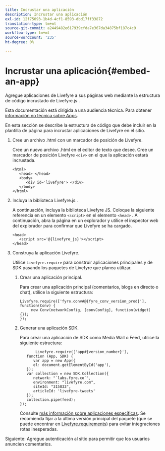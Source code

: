 ```yaml
---
title: Incrustar una aplicación
description: Incrustar una aplicación
exl-id: 12f75093-1b4d-4cf1-8593-dbd17ff33872
translation-type: tm+mt
source-git-commit: a2449482e617939cfda7e367da34875bf187c4c9
workflow-type: tm+mt
source-wordcount: '235'
ht-degree: 0%

---
```


# Incrustar una aplicación{#embed-an-app}

Agregue aplicaciones de Livefyre a sus páginas web mediante la estructura de código incrustado de Livefyre.js .

Esta documentación está dirigida a una audiencia técnica. Para obtener [información no técnica sobre Apps](/help/using/c-about-apps/c-about-apps.md).

En esta sección se describe la estructura de código que debe incluir en la plantilla de página para incrustar aplicaciones de Livefyre en el sitio.

1. Cree un archivo .html con un marcador de posición de Livefyre.

   Cree un nuevo archivo .html en el editor de texto que desee. Cree un marcador de posición Livefyre `<div>` en el que la aplicación estará incrustada.

   ```
   <html> 
      <head> </head> 
      <body> 
         <div id='livefyre'> </div> 
      </body> 
   </html>
   ```

1. Incluya la biblioteca Livefyre.js .

   A continuación, incluya la biblioteca Livefyre JS. Coloque la siguiente referencia en un elemento `<script>` en el elemento `<head>` . A continuación, abra la página en un explorador y utilice el inspector web del explorador para confirmar que Livefyre se ha cargado.

   ```
   <head> 
      <script src='@{livefyre_js}'></script> 
   </head> 
   ```

1. Construya la aplicación Livefyre.

   Utilice `Livefyre.require` para construir aplicaciones principales y de SDK pasando los paquetes de Livefyre que planea utilizar.

   1. Crear una aplicación principal.

      Para crear una aplicación principal (comentarios, blogs en directo o chat), utilice la siguiente estructura:

      ```
      Livefyre.require(['fyre.conv#@{fyre_conv_version_prod}'], function(Conv) { 
           new Conv(networkConfig, [convConfig], function(widget) {});  
      });  
      ```

   1. Generar una aplicación SDK.

      Para crear una aplicación de SDK como Media Wall o Feed, utilice la siguiente estructura:

      ```
             Livefyre.require(['app#{version_number}'], 
         function (App, SDK) { 
            var app = new App({ 
            el: document.getElementById('app'), 
         }); 
         var collection = new SDK.Collection({ 
            network: "`labs.fyre.co`", 
            environment: "livefyre.com", 
            siteId: "315833", 
            articleId: 'livefyre-tweets' 
         }); 
         collection.pipe(feed); 
      }); 
      ```

      Consulte [más información sobre aplicaciones específicas](/help/using/c-about-apps/c-about-apps.md). Se recomienda fijar a la última versión principal del paquete (que se puede encontrar en [Livefyre.requirements](https://cdn.livefyre.com/packages.html)) para evitar integraciones rotas inesperadas.

Siguiente: Agregue autenticación al sitio para permitir que los usuarios anuncien comentarios.
